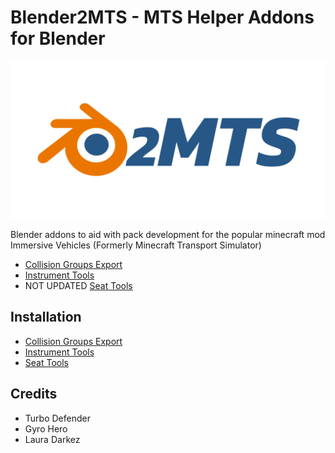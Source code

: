 # Blender2MTS - MTS Helper Addons for Blender

![Blender2MTS Banner](/wiki_images/social_banner.png)

Blender addons to aid with pack development for the popular minecraft mod Immersive Vehicles (Formerly Minecraft Transport Simulator)

* [Collision Groups Export](https://github.com/RishiMenon2004/Blender2MTS-Addons/tree/main/mts_collisions_exporter)
* [Instrument Tools](https://github.com/RishiMenon2004/Blender2MTS-Addons/tree/main/mts_instrument_pos)
* NOT UPDATED [Seat Tools](https://github.com/RishiMenon2004/Blender2MTS-Addons/tree/main/mts_seat_pos)

## Installation

* [Collision Groups Export](https://github.com/RishiMenon2004/Blender2MTS-Addons/wiki/Collisions-Exporter-Addon)
* [Instrument Tools](https://github.com/RishiMenon2004/Blender2MTS-Addons/wiki/Instrument-Tools-Addon)
* [Seat Tools](https://github.com/RishiMenon2004/Blender2MTS-Addons/wiki/Seat-Tools-Addon)

## Credits

* Turbo Defender
* Gyro Hero
* Laura Darkez
